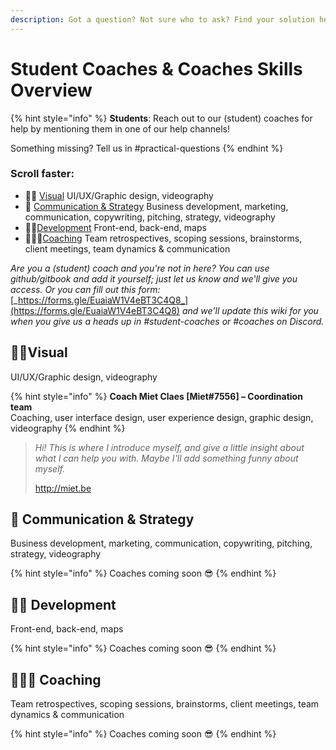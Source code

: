 ```yaml
---
description: Got a question? Not sure who to ask? Find your solution here!
---
```


# Student Coaches & Coaches Skills Overview

{% hint style="info" %}
**Students**: Reach out to our \(student\) coaches for help by mentioning them in one of our help channels!

Something missing? Tell us in \#practical-questions
{% endhint %}

### Scroll faster:

* 👩‍🎤 [Visual](student-coaches-and-coaches-skill-overview.md#visual) UI/UX/Graphic design, videography 
* 🦄 [Communication & Strategy](student-coaches-and-coaches-skill-overview.md#communication-and-strategy) Business development, marketing, communication, copywriting, pitching, strategy, videography 
* 🦹🏽[Development](student-coaches-and-coaches-skill-overview.md#development) Front-end, back-end, maps 
* 🧙🏼‍♀️[Coaching](student-coaches-and-coaches-skill-overview.md#coaching-techniques) Team retrospectives, scoping sessions, brainstorms, client meetings, team dynamics & communication 

_Are you a \(student\) coach and you're not in here? You can use github/gitbook and add it yourself; just let us know and we'll give you access. Or you can fill out this form:_ [_https://forms.gle/EuaiaW1V4eBT3C4Q8_](https://forms.gle/EuaiaW1V4eBT3C4Q8) _and we'll update this wiki for you when you give us a heads up in \#student-coaches or \#coaches on Discord._

## 👩‍🎤Visual

UI/UX/Graphic design, videography

{% hint style="info" %}
**Coach Miet Claes \[Miet\#7556\] – Coordination team**  
Coaching, user interface design, user experience design, graphic design, videography
{% endhint %}

> _Hi! This is where I introduce myself, and give a little insight about what I can help you with. Maybe I'll add something funny about myself._  
>   
> [http://miet.be ](http://miet.be)

## 🦄 Communication & Strategy

Business development, marketing, communication, copywriting, pitching, strategy, videography

{% hint style="info" %}
Coaches coming soon 😎
{% endhint %}

## 🦹🏽 Development

Front-end, back-end, maps

{% hint style="info" %}
Coaches coming soon 😎
{% endhint %}

## 🧙🏼‍♀️ Coaching

Team retrospectives, scoping sessions, brainstorms, client meetings, team dynamics & communication

{% hint style="info" %}
Coaches coming soon 😎
{% endhint %}

